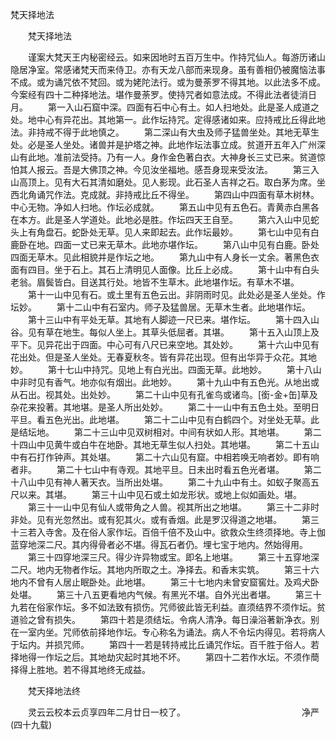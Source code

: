   梵天择地法
　　




　　梵天择地法

　　谨案大梵天王内秘密经云。如来因地时五百万生中。作持咒仙人。每游历诸山隐居净室。常感诸梵天而来侍卫。亦有天龙八部而来现身。虽有善相仍被魔恼法事不成。或为诵咒依不梵回。或为姥陀法行。或为曼荼罗不得其地。以此法多不成。今案经有四十二种择地法。堪作曼荼罗。使持咒者如意法成。不得此法者徒消日月。
　　第一入山石窟中深。四面有石中心有土。如人扫地处。此是圣人成道之处。地中心有异花出。其地第一。此作坛持咒。定得感诸如来。应持戒比丘得此地法。非持戒不得于此地慎之。
　　第二深山有大虫及师子猛兽坐处。其地无草生处。必是圣人坐处。诸兽并是护塔之神。此地作坛法事立成。贫道开五年入广州深山有此地。准前法受持。乃有一人。身作金色著白衣。大神身长三丈已来。贫道惊怕其人报云。吾是大佛顶之神。今见汝坐福地。感吾身现来受汝法。
　　第三入山高顶上。见有大石其清如磨处。见人影现。此石圣人吉祥之石。取白茅为席。坐西北角诵咒作法。克成就。非持戒比丘不得坐。
　　第四山中四面有草木树林。中心无物。净如人扫地。作坛必成就。
　　第五山中见有五色石。青黄赤白黑各在本方。此是圣人学道处。此地必是胜。作坛四天王自至。
　　第六入山中见蛇头上有角盘石。蛇卧处无草。见人来即起去。此作坛最妙。
　　第七山中见有白鹿卧在地。四面一丈已来无草木。此地亦堪作坛。
　　第八山中见有白鹿。卧处四面无草木。见此相貌并是作坛之地。
　　第九山中有人身长一丈余。著黑色衣面有四目。坐于石上。其石上清明见人面像。比丘上必成。
　　第十山中有白头老翁。眉鬓皆白。目送其行处。地皆不生草木。此地堪作坛。有草木不堪。
　　第十一山中见有石。或土里有五色云出。非阴雨时见。此处必是圣人坐处。作坛妙。
　　第十二山中有石室内。师子及猛兽居。无草木生者。此地堪作坛。
　　第十三山中有平处无草。其地有人脚迹一尺已来。堪作坛。
　　第十四入山谷。见有草在地生。每似人坐上。其草头低屈者。其堪。
　　第十五入山顶上及平下。见异花出于四面。中心可有八尺已来空地。其处妙。
　　第十六山中见有花出处。但是圣人坐处。无春夏秋冬。皆有异花出现。但有出华异于众花。其地妙。
　　第十七山中持咒。见地上有白光出。四面无草。此地妙。
　　第十八山中非时见有香气。地亦似有烟出。此地妙。
　　第十九山中有五色光。从地出或从石出。视其处。出处妙。
　　第二十山中见有孔雀鸟或诸鸟。[銜-金+缶]草及杂花来投著。其地堪。是圣人所出处妙。
　　第二十一山中有五色土处。至明日平旦。看五色光出。此地堪。
　　第二十二山中见有白鹤四个。对坐处无草。此是结坛地。
　　第二十三山中见双树相对。中间有状如人形。其地堪。
　　第二十四山中见黄牛或白牛在地卧。其地无草生似人扫处。其地堪。
　　第二十五山中有石打作钟声。其处堪。
　　第二十六山见有窟。中相若唤无响者妙。即有响者非。
　　第二十七山中有寺观。其地平旦。日未出时看五色光者堪。
　　第二十八山中见有神人著天衣。当所出处堪。
　　第二十九山中有土。如蚁子聚高五尺以来。其堪。
　　第三十山中见石或土如龙形状。或地上似如画处。堪。
　　第三十一山中见有仙人或带角之人兽。视其所出之地堪。
　　第三十二非时非处。见有光忽然出。或有犯其火。或有香烟。此是罗汉得道之地堪。
　　第三十三若入寺舍。及在俗人家作坛。百倍千倍不及山中。欲救众生终须择地。寺上伽蓝穿地深二尺。其内得骨者必不堪。得瓦石者仍。埋七宝于地内。然始得用。
　　第三十四穿地深三尺。得少许异物或宝。即名上地堪。
　　第三十五穿地深二尺。地内无物者作坛。其地内所取之土。净择去。和香末实筑。
　　第三十六地内不曾有人居止眠卧处。此地堪。
　　第三十七地内未曾安窟窖灶。及鸡犬卧处堪。
　　第三十八五更看地内气候。有黑光不堪。自外光出者堪。
　　第三十九若在俗家作坛。多不如法致有损伤。咒师彼此皆无利益。直须结界不须作坛。贫道验之曾有损失。
　　第四十若是须结坛。令病人清净。每日澡浴著新净衣。别在一室内坐。咒师依前择地作坛。专心称名为诵法。病人不令坛内得见。若将病人于坛内。并损咒师。
　　第四十一若是转持戒比丘诵咒作坛。百千胜于俗人。若择地得一作坛之后。其地劫灾起时其地不坏。
　　第四十二若作水坛。不须作蕳择得上胜地。若不得其地终无成益。

　　梵天择地法终

　　灵云云校本云贞享四年二月廿日一校了。
　　　　　　　　　　　　　净严(四十九载)

